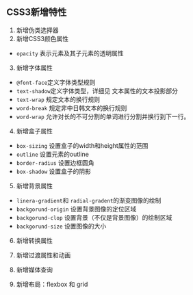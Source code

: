 

## CSS3新增特性
1. 新增伪类选择器
2. 新增CSS3颜色属性
  * `opacity` 表示元素及其子元素的透明属性
3. 新增字体属性
  * `@font-face`定义字体类型规则
  * `text-shadow`定义字体类型，详细见 文本属性的文本投影部分
  * `text-wrap` 规定文本的换行规则
  *  `word-break` 规定非中日韩文本的换行规则
  * `word-wrap` 允许对长的不可分割的单词进行分割并换行到下一行。

4. 新增盒子属性
  * `box-sizing` 设置盒子的width和height属性的范围
  * `outline` 设置元素的outline
  * `border-radius` 设置边框圆角
  * `box-shadow` 设置盒子的阴影

5. 新增背景属性
  * `linera-gradient`和 `radial-gradent`的渐变图像的绘制
  * `backgorund-origin` 设置背景图像的定位区域
  * `backgorund-clop` 设置背景（不仅是背景图像）的绘制区域
  * `backgorund-size` 设置图像的大小

6. 新增转换属性

7. 新增过渡属性和动画

8. 新增媒体查询

9. 新增布局：flexbox 和 grid

